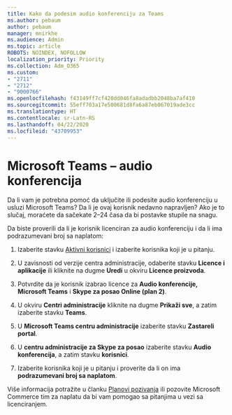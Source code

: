 ```yaml
---
title: Kako da podesim audio konferenciju za Teams
ms.author: pebaum
author: pebaum
manager: mnirkhe
ms.audience: Admin
ms.topic: article
ROBOTS: NOINDEX, NOFOLLOW
localization_priority: Priority
ms.collection: Adm_O365
ms.custom:
- "2711"
- "2712"
- "9000766"
ms.openlocfilehash: f43149ff7cf420dd046fa8adadbb2048ba7af410
ms.sourcegitcommit: 55eff703a17e500681d8fa6a87eb067019ade3cc
ms.translationtype: HT
ms.contentlocale: sr-Latn-RS
ms.lasthandoff: 04/22/2020
ms.locfileid: "43709953"
---
```

# <a name="microsoft-teams--audio-conferencing"></a>Microsoft Teams – audio konferencija

Da li vam je potrebna pomoć da uključite ili podesite audio konferenciju u usluzi Microsoft Teams? Da li je ovaj korisnik nedavno napravljen?  Ako je to slučaj, moraćete da sačekate 2–24 časa da bi postavke stupile na snagu.

Da biste proverili da li je korisnik licenciran za audio konferenciju i da li ima podrazumevani broj sa naplatom:

1. Izaberite stavku [Aktivni korisnici](https://admin.microsoft.com/Adminportal/Home?source=applauncher#/users) i izaberite korisnika koji je u pitanju.

2. U zavisnosti od verzije centra administracije, odaberite stavku **Licence i aplikacije** ili kliknite na dugme **Uredi** u okviru **Licence proizvoda**.

3. Potvrdite da je korisnik izabrao licence za **Audio konferencije, Microsoft Teams** i **Skype za posao Online (plan 2)**.

4. U okviru **Centri administracije** kliknite na dugme **Prikaži sve**, a zatim izaberite stavku **Teams**.

5. U **Microsoft Teams centru administracije** izaberite stavku **Zastareli portal**.

6. U **centru administracije za Skype za posao** izaberite stavku **Audio konferencija**, a zatim stavku **korisnici**.

7. Izaberite korisnika koji je u pitanju i proverite da li on ima **podrazumevani broj sa naplatom**.

Više informacija potražite u članku [Planovi pozivanja](https://docs.microsoft.com/microsoftteams/calling-plans-for-office-365) ili pozovite Microsoft Commerce tim za naplatu da bi vam pomogao sa pitanjima u vezi sa licenciranjem.